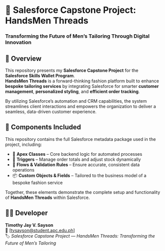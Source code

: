 # 💼 Salesforce Capstone Project: HandsMen Threads
### Transforming the Future of Men’s Tailoring Through Digital Innovation

## 🧭 Overview
This repository presents my **Salesforce Capstone Project** for the **Salesforce Skills Wallet Program**.  
**HandsMen Threads** is a forward-thinking fashion platform built to enhance **bespoke tailoring services** by integrating Salesforce for smarter **customer management**, **personalized styling**, and **efficient order tracking**.  

By utilizing Salesforce’s automation and CRM capabilities, the system streamlines client interactions and empowers the organization to deliver a seamless, data-driven customer experience.  

## 🧩 Components Included
This repository contains the full Salesforce metadata package used in the project, including:  
- 🧱 **Apex Classes** – Core backend logic for automated processes  
- 🔄 **Triggers** – Manage order totals and adjust stock dynamically  
- 🧠 **Flows & Validation Rules** – Ensure accurate, consistent data operations  
- 📦 **Custom Objects & Fields** – Tailored to the business model of a bespoke fashion service  

Together, these elements demonstrate the complete setup and functionality of **HandsMen Threads** within Salesforce.  

## 👨‍💻 Developer
**Timothy Jay V. Sayson**  
📨 [tvsayson@student.apc.edu.ph]  
🏷️ *Salesforce Capstone Project — HandsMen Threads: Transforming the Future of Men’s Tailoring*
